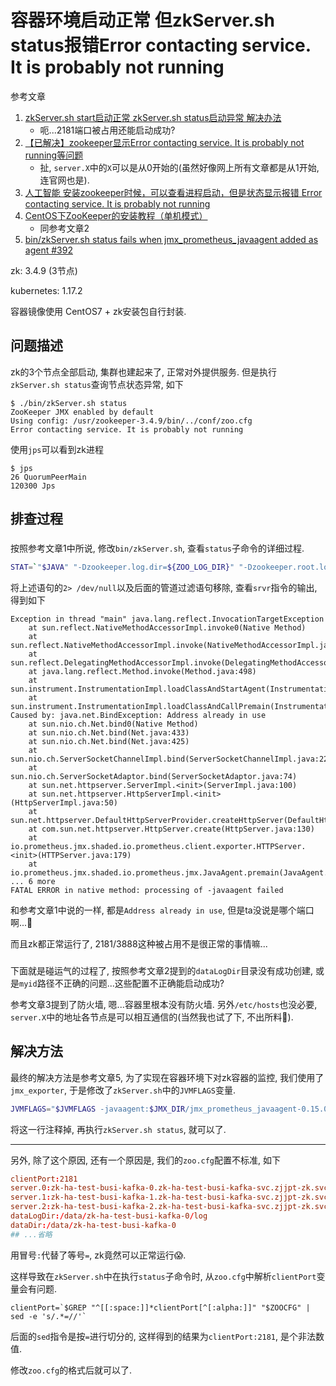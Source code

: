 # 容器环境启动正常 但zkServer.sh status报错Error contacting service. It is probably not running

参考文章

1. [zkServer.sh start启动正常 zkServer.sh status启动异常 解决办法](https://blog.csdn.net/wangming520liwei/article/details/81119721)
    - 呃...2181端口被占用还能启动成功?
2. [【已解决】zookeeper显示Error contacting service. It is probably not running等问题](https://www.iwangzhu.cn/article/8)
    - 扯, `server.X`中的`X`可以是从0开始的(虽然好像网上所有文章都是从1开始, 连官网也是).
3. [人工智能 安装zookeeper时候，可以查看进程启动，但是状态显示报错 Error contacting service. It is probably not running](https://www.dazhuanlan.com/fan_zhentao/topics/1504919)
4. [CentOS下ZooKeeper的安装教程（单机模式）](https://www.hangge.com/blog/cache/detail_2790.html)
    - 同参考文章2
5. [bin/zkServer.sh status fails when jmx_prometheus_javaagent added as agent #392](https://github.com/prometheus/jmx_exporter/issues/392)

zk: 3.4.9 (3节点)

kubernetes: 1.17.2

容器镜像使用 CentOS7 + zk安装包自行封装.

## 问题描述

zk的3个节点全部启动, 集群也建起来了, 正常对外提供服务. 但是执行`zkServer.sh status`查询节点状态异常, 如下

```log
$ ./bin/zkServer.sh status 
ZooKeeper JMX enabled by default 
Using config: /usr/zookeeper-3.4.9/bin/../conf/zoo.cfg 
Error contacting service. It is probably not running
```

使用`jps`可以看到zk进程

```
$ jps
26 QuorumPeerMain
120300 Jps
```

## 排查过程

### 

按照参考文章1中所说, 修改`bin/zkServer.sh`, 查看`status`子命令的详细过程.

```bash
STAT=`"$JAVA" "-Dzookeeper.log.dir=${ZOO_LOG_DIR}" "-Dzookeeper.root.logger=${ZOO_LOG4J_PROP}" \ -cp "$CLASSPATH" $JVMFLAGS org.apache.zookeeper.client.FourLetterWordMain \ $clientPortAddress $clientPort srvr 2> /dev/null \ | $GREP Mode`
```

将上述语句的`2> /dev/null`以及后面的管道过滤语句移除, 查看`srvr`指令的输出, 得到如下

```
Exception in thread "main" java.lang.reflect.InvocationTargetException
    at sun.reflect.NativeMethodAccessorImpl.invoke0(Native Method)
    at sun.reflect.NativeMethodAccessorImpl.invoke(NativeMethodAccessorImpl.java:62)
    at sun.reflect.DelegatingMethodAccessorImpl.invoke(DelegatingMethodAccessorImpl.java:43)
    at java.lang.reflect.Method.invoke(Method.java:498)
    at sun.instrument.InstrumentationImpl.loadClassAndStartAgent(InstrumentationImpl.java:386)
    at sun.instrument.InstrumentationImpl.loadClassAndCallPremain(InstrumentationImpl.java:401)
Caused by: java.net.BindException: Address already in use
    at sun.nio.ch.Net.bind0(Native Method)
    at sun.nio.ch.Net.bind(Net.java:433)
    at sun.nio.ch.Net.bind(Net.java:425)
    at sun.nio.ch.ServerSocketChannelImpl.bind(ServerSocketChannelImpl.java:223)
    at sun.nio.ch.ServerSocketAdaptor.bind(ServerSocketAdaptor.java:74)
    at sun.net.httpserver.ServerImpl.<init>(ServerImpl.java:100)
    at sun.net.httpserver.HttpServerImpl.<init>(HttpServerImpl.java:50)
    at sun.net.httpserver.DefaultHttpServerProvider.createHttpServer(DefaultHttpServerProvider.java:35)
    at com.sun.net.httpserver.HttpServer.create(HttpServer.java:130)
    at io.prometheus.jmx.shaded.io.prometheus.client.exporter.HTTPServer.<init>(HTTPServer.java:179)
    at io.prometheus.jmx.shaded.io.prometheus.jmx.JavaAgent.premain(JavaAgent.java:31) ... 6 more 
FATAL ERROR in native method: processing of -javaagent failed
```

和参考文章1中说的一样, 都是`Address already in use`, 但是ta没说是哪个端口啊...🤔

而且zk都正常运行了, 2181/3888这种被占用不是很正常的事情嘛...

### 

下面就是碰运气的过程了, 按照参考文章2提到的`dataLogDir`目录没有成功创建, 或是`myid`路径不正确的问题...这些配置不正确能启动成功?

参考文章3提到了防火墙, 嗯...容器里根本没有防火墙. 另外`/etc/hosts`也没必要, `server.X`中的地址各节点是可以相互通信的(当然我也试了下, 不出所料🤔).

## 解决方法

最终的解决方法是参考文章5, 为了实现在容器环境下对zk容器的监控, 我们使用了`jmx_exporter`, 于是修改了`zkServer.sh`中的`JVMFLAGS`变量.

```bash
JVMFLAGS="$JVMFLAGS -javaagent:$JMX_DIR/jmx_prometheus_javaagent-0.15.0.jar=19105:$JMX_DIR/zookeeper.yaml"
```

将这一行注释掉, 再执行`zkServer.sh status`, 就可以了.

------

另外, 除了这个原因, 还有一个原因是, 我们的`zoo.cfg`配置不标准, 如下

```conf
clientPort:2181
server.0:zk-ha-test-busi-kafka-0.zk-ha-test-busi-kafka-svc.zjjpt-zk.svc.cs-hua.hpc:2888:3888
server.1:zk-ha-test-busi-kafka-1.zk-ha-test-busi-kafka-svc.zjjpt-zk.svc.cs-hua.hpc:2888:3888
server.2:zk-ha-test-busi-kafka-2.zk-ha-test-busi-kafka-svc.zjjpt-zk.svc.cs-hua.hpc:2888:3888
dataLogDir:/data/zk-ha-test-busi-kafka-0/log
dataDir:/data/zk-ha-test-busi-kafka-0
## ...省略
```

用冒号`:`代替了等号`=`, zk竟然可以正常运行😱.

这样导致在`zkServer.sh`中在执行`status`子命令时, 从`zoo.cfg`中解析`clientPort`变量会有问题.

```
clientPort=`$GREP "^[[:space:]]*clientPort[^[:alpha:]]" "$ZOOCFG" | sed -e 's/.*=//'`
```

后面的`sed`指令是按`=`进行切分的, 这样得到的结果为`clientPort:2181`, 是个非法数值.

修改`zoo.cfg`的格式后就可以了.
